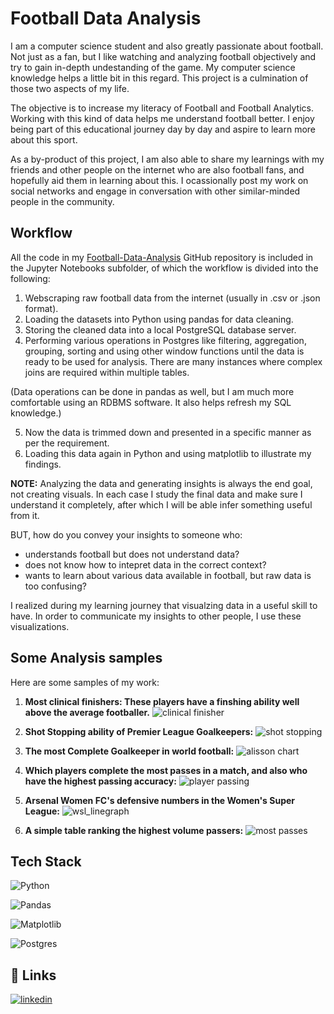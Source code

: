  # Football Data Analysis
I am a computer science student and also greatly passionate about football. Not just as a fan, but I like watching and analyzing football objectively and try to gain in-depth undestanding of the game. My computer science knowledge helps a little bit in this regard. This project is a culmination of those two aspects of my life.

The objective is to increase my literacy of Football and Football Analytics. Working with this kind of data helps me understand football better. I enjoy being part of this educational journey day by day and aspire to learn more about this sport.

As a by-product of this project, I am also able to share my learnings with my friends and other people on the internet who are also football fans, and hopefully aid them in learning about this. I ocassionally post my work on social networks and engage in conversation with other similar-minded people in the community.

## Workflow
All the code in my [Football-Data-Analysis](https://github.com/shadeszn/Football-Data-Analysis) GitHub repository is included in the Jupyter Notebooks subfolder, of which the workflow is divided into the following:

1. Webscraping raw football data from the internet (usually in .csv or .json format).
2. Loading the datasets into Python using pandas for data cleaning.
3. Storing the cleaned data into a local PostgreSQL database server.
4. Performing various operations in Postgres like filtering, aggregation, grouping, sorting and using other window functions until the data is ready to be used for analysis. There are many instances where complex joins are required within multiple tables.

(Data operations can be done in pandas as well, but I am much more comfortable using an RDBMS software. It also helps refresh my SQL knowledge.)

5. Now the data is trimmed down and presented in a specific manner as per the requirement.
6. Loading this data again in Python and using matplotlib to illustrate my findings.

__NOTE:__ Analyzing the data and generating insights is always the end goal, not creating visuals. In each case I study the final data and make sure I understand it completely, after which I will be able infer something useful from it. 

BUT, how do you convey your insights to someone who:
* understands football but does not understand data?
* does not know how to intepret data in the correct context?
* wants to learn about various data available in football, but raw data is too confusing?

I realized during my learning journey that visualzing data in a useful skill to have. In order to communicate my insights to other people, I use these visualizations.

## Some Analysis samples
Here are some samples of my work:

1. __Most clinical finishers: These players have a finshing ability well above the average footballer.__
![clinical finisher](https://github.com/shadeszn/Football-Data-Analysis/blob/main/visualizations/striker_barchart.png)

2. __Shot Stopping ability of Premier League Goalkeepers:__
![shot stopping](https://github.com/shadeszn/Football-Data-Analysis/blob/main/visualizations/gsaa_barchart.png)

3. __The most Complete Goalkeeper in world football:__
![alisson chart](https://github.com/shadeszn/Football-Data-Analysis/blob/main/visualizations/GK_charts/Alisson.png)

4. __Which players complete the most passes in a match, and also who have the highest passing accuracy:__
![player passing](https://github.com/shadeszn/Football-Data-Analysis/blob/main/visualizations/passing_scatter.png)

5. __Arsenal Women FC's defensive numbers in the Women's Super League:__
![wsl_linegraph](https://github.com/shadeszn/Football-Data-Analysis/blob/main/visualizations/wsl_xga_linegraph.png)

6. __A simple table ranking the highest volume passers:__
![most passes](https://github.com/shadeszn/Football-Data-Analysis/blob/main/visualizations/mostpasses_table.png)

## Tech Stack

![Python](https://img.shields.io/badge/python-3670A0?style=for-the-badge&logo=python&logoColor=ffdd54)

![Pandas](https://img.shields.io/badge/pandas-%23150458.svg?style=for-the-badge&logo=pandas&logoColor=white)

![Matplotlib](https://img.shields.io/badge/Matplotlib-%23ffffff.svg?style=for-the-badge&logo=Matplotlib&logoColor=black)

![Postgres](https://img.shields.io/badge/postgres-%23316192.svg?style=for-the-badge&logo=postgresql&logoColor=white)



## 🔗 Links
[![linkedin](https://img.shields.io/badge/linkedin-0A66C2?style=for-the-badge&logo=linkedin&logoColor=white)](https://www.linkedin.com/in/not-ankurbiswas/)
